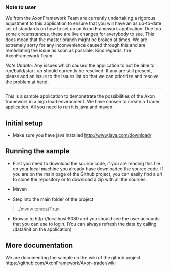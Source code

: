 ### Note to user
We from the AxonFramework Team are currently undertaking a rigorous adjustment to this application to ensure that you will have an as up-to-date set of standards on how to set up an Axon Framework application. 
Due too some circumstances, these are live changes for everybody to see. This does mean that the master branch might be broken at times. 
We are extremely sorry for any inconvenience caused through this and are remediating the issue as soon as possible. Kind regards, the AxonFramework Team.

*Note Update:* 
Any issues which caused the application to not be able to run/build/start-up should currently be resolved.
If any are still present, please add an issue to the issues list so that we can prioritize and resolve the problem at hand.

---

This is a sample application to demonstrate the possibilities of the Axon framework in a high load environment. We have chosen to create a Trader application. All you need to run it is java and maven.


Initial setup
-------------
- Make sure you have java installed
http://www.java.com/download/

Running the sample
------------------
- First you need to download the source code, if you are reading this file on your local machine you already have downloaded the source code. If you are on the main page of the Github project, you can easily find a url to clone the repository or to download a zip with all the sources.

* Maven
- Step into the main folder of the project
> ./mvnw tomcat7:run
- Browse to http://localhost:8080 and you should see the user accounts that you can use to login.
(You can always refresh the data by calling /data/init on the application)

More documentation
----------------------
We are documenting the sample on the wiki of the github project.
https://github.com/AxonFramework/Axon-trader/wiki